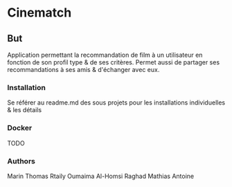 # Cinematch

## But

Application permettant la recommandation de film à un utilisateur en fonction de son profil type & de ses critères.
Permet aussi de partager ses recommandations à ses amis & d'échanger avec eux.

### Installation

Se référer au readme.md des sous projets pour les installations individuelles & les détails

### Docker

TODO

### Authors 

Marin Thomas
Rtaily Oumaima
Al-Homsi Raghad
    Mathias
    Antoine